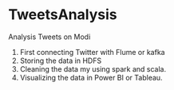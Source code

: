 # TweetsAnalysis
Analysis Tweets on Modi

1. First connecting Twitter with Flume or kafka
2. Storing the data in HDFS
3. Cleaning the data my using spark and scala.
4. Visualizing the data in Power BI or Tableau.
